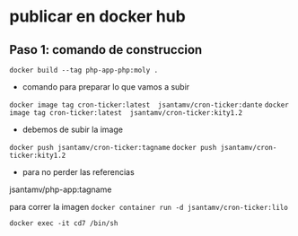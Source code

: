 
# publicar en docker hub

## Paso 1: comando de construccion

`docker build --tag php-app-php:moly .`


- comando para preparar lo que vamos a subir

`docker image tag cron-ticker:latest  jsantamv/cron-ticker:dante`
`docker image tag cron-ticker:latest  jsantamv/cron-ticker:kity1.2`

- debemos de subir la image

`docker push jsantamv/cron-ticker:tagname`
`docker push jsantamv/cron-ticker:kity1.2`

- para no perder las referencias


jsantamv/php-app:tagname


para correr la imagen
`docker container run -d jsantamv/cron-ticker:lilo`

`docker exec -it cd7 /bin/sh `